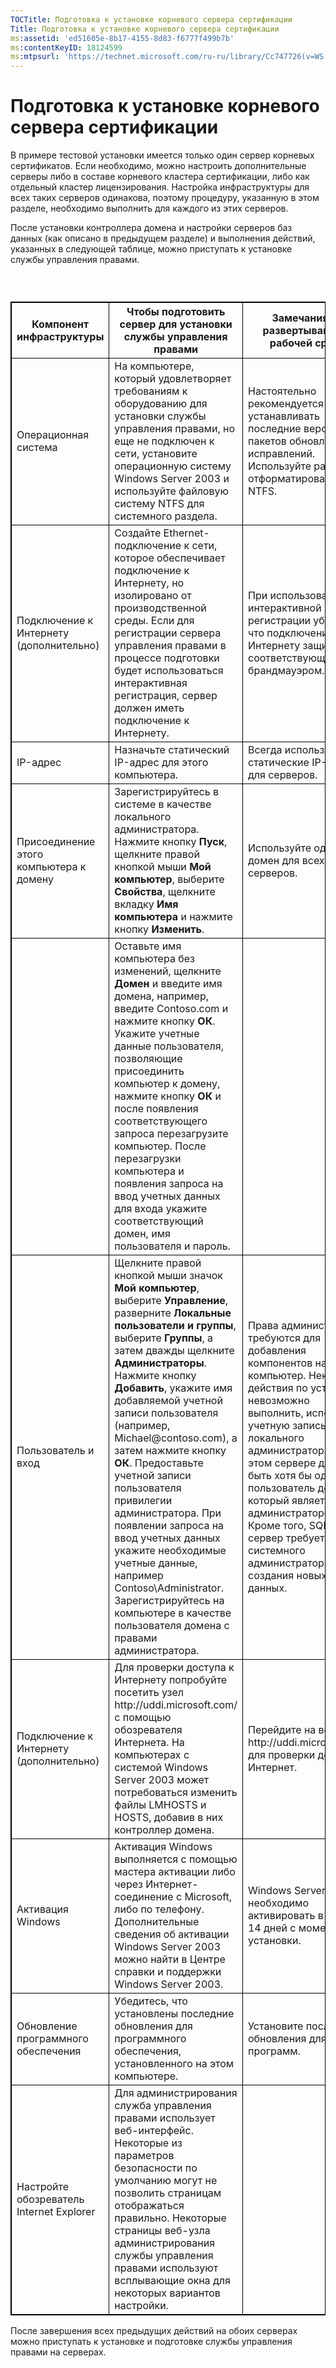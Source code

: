 ```yaml
---
TOCTitle: Подготовка к установке корневого сервера сертификации
Title: Подготовка к установке корневого сервера сертификации
ms:assetid: 'ed51605e-8b17-4155-8d83-f6777f499b7b'
ms:contentKeyID: 18124599
ms:mtpsurl: 'https://technet.microsoft.com/ru-ru/library/Cc747726(v=WS.10)'
---
```


Подготовка к установке корневого сервера сертификации
=====================================================

В примере тестовой установки имеется только один сервер корневых сертификатов. Если необходимо, можно настроить дополнительные серверы либо в составе корневого кластера сертификации, либо как отдельный кластер лицензирования. Настройка инфраструктуры для всех таких серверов одинакова, поэтому процедуру, указанную в этом разделе, необходимо выполнить для каждого из этих серверов.

После установки контроллера домена и настройки серверов баз данных (как описано в предыдущем разделе) и выполнения действий, указанных в следующей таблице, можно приступать к установке службы управления правами.

###  

 
<table style="border:1px solid black;">
<colgroup>
<col width="33%" />
<col width="33%" />
<col width="33%" />
</colgroup>
<thead>
<tr class="header">
<th style="border:1px solid black;" >Компонент инфраструктуры</th>
<th style="border:1px solid black;" >Чтобы подготовить сервер для установки службы управления правами</th>
<th style="border:1px solid black;" >Замечания по развертыванию в рабочей среде</th>
</tr>
</thead>
<tbody>
<tr class="odd">
<td style="border:1px solid black;">Операционная система</td>
<td style="border:1px solid black;">На компьютере, который удовлетворяет требованиям к оборудованию для установки службы управления правами, но еще не подключен к сети, установите операционную систему Windows Server 2003 и используйте файловую систему NTFS для системного раздела.</td>
<td style="border:1px solid black;">Настоятельно рекомендуется всегда устанавливать последние версии пакетов обновления и исправлений. Используйте разделы, отформатированные в NTFS.</td>
</tr>
<tr class="even">
<td style="border:1px solid black;">Подключение к Интернету
(дополнительно)</td>
<td style="border:1px solid black;">Создайте Ethernet-подключение к сети, которое обеспечивает подключение к Интернету, но изолировано от производственной среды. Если для регистрации сервера управления правами в процессе подготовки будет использоваться интерактивная регистрация, сервер должен иметь подключение к Интернету.</td>
<td style="border:1px solid black;">При использовании интерактивной регистрации убедитесь, что подключение к Интернету защищено соответствующим брандмауэром.</td>
</tr>
<tr class="odd">
<td style="border:1px solid black;">IP-адрес</td>
<td style="border:1px solid black;">Назначьте статический IP-адрес для этого компьютера.</td>
<td style="border:1px solid black;">Всегда используйте статические IP-адреса для серверов.</td>
</tr>
<tr class="even">
<td style="border:1px solid black;">Присоединение этого компьютера к домену</td>
<td style="border:1px solid black;">Зарегистрируйтесь в системе в качестве локального администратора. Нажмите кнопку <strong>Пуск</strong>, щелкните правой кнопкой мыши <strong>Мой компьютер</strong>, выберите <strong>Свойства</strong>, щелкните вкладку <strong>Имя компьютера</strong> и нажмите кнопку <strong>Изменить</strong>.</td>
<td style="border:1px solid black;">Используйте один домен для всех серверов.</td>
</tr>
<tr class="odd">
<td style="border:1px solid black;"> </td>
<td style="border:1px solid black;">Оставьте имя компьютера без изменений, щелкните <strong>Домен</strong> и введите имя домена, например, введите Contoso.com и нажмите кнопку <strong>ОК</strong>. Укажите учетные данные пользователя, позволяющие присоединить компьютер к домену, нажмите кнопку <strong>ОК</strong> и после появления соответствующего запроса перезагрузите компьютер. После перезагрузки компьютера и появления запроса на ввод учетных данных для входа укажите соответствующий домен, имя пользователя и пароль.</td>
<td style="border:1px solid black;"> </td>
</tr>
<tr class="even">
<td style="border:1px solid black;">Пользователь и вход</td>
<td style="border:1px solid black;">Щелкните правой кнопкой мыши значок <strong>Мой компьютер</strong>, выберите <strong>Управление</strong>, разверните <strong>Локальные пользователи и группы</strong>, выберите <strong>Группы</strong>, а затем дважды щелкните <strong>Администраторы</strong>.
Нажмите кнопку <strong>Добавить</strong>, укажите имя добавляемой учетной записи пользователя (например, Michael@contoso.com), а затем нажмите кнопку <strong>ОК</strong>. Предоставьте учетной записи пользователя привилегии администратора. При появлении запроса на ввод учетных данных укажите необходимые учетные данные, например Contoso\Administrator.
Зарегистрируйтесь на компьютере в качестве пользователя домена с правами администратора.</td>
<td style="border:1px solid black;">Права администратора требуются для добавления компонентов на этот компьютер. Некоторые действия по установке невозможно выполнить, используя учетную запись локального администратора. На этом сервере должен быть хотя бы один пользователь домена, который является администратором. Кроме того, SQL-сервер требует права системного администратора для создания новых баз данных.</td>
</tr>
<tr class="odd">
<td style="border:1px solid black;">Подключение к Интернету
(дополнительно)</td>
<td style="border:1px solid black;">Для проверки доступа к Интернету попробуйте посетить узел http://uddi.microsoft.com/ с помощью обозревателя Интернета. На компьютерах с системой Windows Server 2003 может потребоваться изменить файлы LMHOSTS и HOSTS, добавив в них контроллер домена.</td>
<td style="border:1px solid black;">Перейдите на веб-узел http://uddi.microsoft.com для проверки доступа в Интернет.</td>
</tr>
<tr class="even">
<td style="border:1px solid black;">Активация Windows</td>
<td style="border:1px solid black;">Активация Windows выполняется с помощью мастера активации либо через Интернет-соединение с Microsoft, либо по телефону. Дополнительные сведения об активации Windows Server 2003 можно найти в Центре справки и поддержки Windows Server 2003.</td>
<td style="border:1px solid black;">Windows Server 2003 необходимо активировать в течение 14 дней с момента установки.</td>
</tr>
<tr class="odd">
<td style="border:1px solid black;">Обновление программного обеспечения</td>
<td style="border:1px solid black;">Убедитесь, что установлены последние обновления для программного обеспечения, установленного на этом компьютере.</td>
<td style="border:1px solid black;">Установите последние обновления для программ.</td>
</tr>
<tr class="even">
<td style="border:1px solid black;">Настройте обозреватель Internet Explorer</td>
<td style="border:1px solid black;">Для администрирования служба управления правами использует веб-интерфейс. Некоторые из параметров безопасности по умолчанию могут не позволить страницам отображаться правильно. Некоторые страницы веб-узла администрирования службы управления правами используют всплывающие окна для некоторых вариантов настройки.</td>
<td style="border:1px solid black;"> </td>
</tr>
</tbody>
</table>
  
После завершения всех предыдущих действий на обоих серверах можно приступать к установке и подготовке службы управления правами на серверах.
